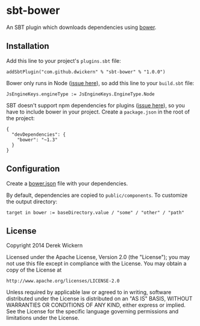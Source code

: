 # sbt-bower

An SBT plugin which downloads dependencies using [bower].

## Installation

Add this line to your project's `plugins.sbt` file:

    addSbtPlugin("com.github.dwickern" % "sbt-bower" % "1.0.0")

Bower only runs in Node ([issue here](apigee/trireme#86)), so add this line to your `build.sbt` file:

    JsEngineKeys.engineType := JsEngineKeys.EngineType.Node

SBT doesn't support npm dependencies for plugins ([issue here](sbt/sbt-js-engine#6)), so you have to include bower in your project. Create a `package.json` in the root of the project:

    {
      "devDependencies": {
        "bower": "~1.3"
      }
    }

## Configuration

Create a [bower.json] file with your dependencies.

By default, dependencies are copied to `public/components`. To customize the output directory:

    target in bower := baseDirectory.value / "some" / "other" / "path"

[bower]: http://bower.io/
[bower.json]: http://bower.io/docs/creating-packages/


## License

Copyright 2014 Derek Wickern

Licensed under the Apache License, Version 2.0 (the "License");
you may not use this file except in compliance with the License.
You may obtain a copy of the License at

    http://www.apache.org/licenses/LICENSE-2.0

Unless required by applicable law or agreed to in writing, software
distributed under the License is distributed on an "AS IS" BASIS,
WITHOUT WARRANTIES OR CONDITIONS OF ANY KIND, either express or implied.
See the License for the specific language governing permissions and
limitations under the License.
